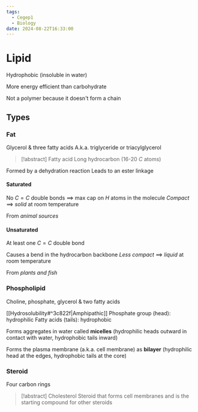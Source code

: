 ```yaml
---
tags:
  - Cegep1
  - Biology
date: 2024-08-22T16:33:00
---
```


# Lipid

Hydrophobic (insoluble in water)

More energy efficient than carbohydrate

Not a polymer because it doesn't form a chain

## Types

### Fat

Glycerol & three fatty acids
A.k.a. triglyceride or triacylglycerol

> [!abstract] Fatty acid
> Long hydrocarbon (16-20 $C$ atoms)

Formed by a dehydration reaction
Leads to an ester linkage

#### Saturated

No $C=C$ double bonds $\implies$ max cap on $H$ atoms in the molecule
*Compact* $\implies$ *solid* at room temperature

From *animal sources*

#### Unsaturated

At least one $C=C$ double bond

Causes a bend in the hydrocarbon backbone
*Less compact* $\implies$ *liquid* at room temperature

From *plants and fish*

### Phospholipid

Choline, phosphate, glycerol & two fatty acids

[[Hydrosolubility#^3c822f|Amphipathic]]
Phosphate group (head): hydrophilic
Fatty acids (tails): hydrophobic

Forms aggregates in water called **micelles** (hydrophilic heads outward in contact with water, hydrophobic tails inward)

Forms the plasma membrane (a.k.a. cell membrane) as **bilayer** (hydrophilic head at the edges, hydrophobic tails at the core)

### Steroid

Four carbon rings

> [!abstract] Cholesterol
> Steroid that forms cell membranes and is the starting compound for other steroids
